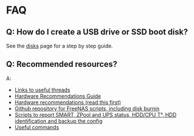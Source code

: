 # FAQ

## Q: How do I create a USB drive or SSD boot disk?

See the [disks](disks.md) page for a step by step guide.

## Q: Recommended resources?

A:

* [Links to useful threads](https://www.ixsystems.com/community/resources/links-to-useful-threads.108/)
* [Hardware Recommendations Guide](https://www.ixsystems.com/community/resources/hardware-recommendations-guide.12/)
* [Hardware recommendations (read this first)](https://www.ixsystems.com/community/threads/hardware-recommendations-read-this-first.23069/)
* [Github repository for FreeNAS scripts, including disk burnin](https://www.ixsystems.com/community/resources/github-repository-for-freenas-scripts-including-disk-burnin.28/)
* [Scripts to report SMART, ZPool and UPS status, HDD/CPU T°, HDD identification and backup the config](https://www.ixsystems.com/community/threads/scripts-to-report-smart-zpool-and-ups-status-hdd-cpu-t%C2%B0-hdd-identification-and-backup-the-config.27365/)
* [Useful commands](https://www.ixsystems.com/community/threads/useful-commands.30314/#post-195192)
